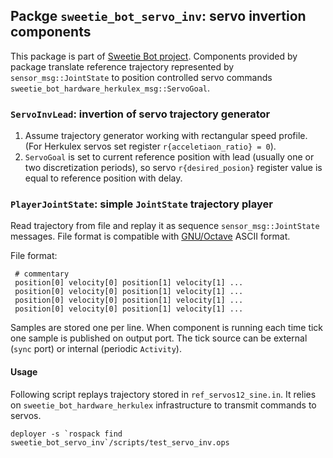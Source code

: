 Packge `sweetie_bot_servo_inv`: servo invertion components
----------------------------------------------------------


This package is part of [Sweetie Bot project](sweetiebot.net). 
Components provided by package translate reference trajectory represented by `sensor_msg::JointState` 
to position controlled servo commands `sweetie_bot_hardware_herkulex_msg::ServoGoal`.

### `ServoInvLead`: invertion of servo trajectory generator

1. Assume trajectory generator working with rectangular speed profile. (For Herkulex servos set register `r{acceletiaon_ratio} = 0`).
2. `ServoGoal` is set to current reference position with lead (usually one or two discretization periods), so servo `r{desired_posion}` 
    register value is equal to reference position with delay. 

### `PlayerJointState`: simple `JointState` trajectory player

Read trajectory from file and replay it as sequence `sensor_msg::JointState` messages.
File format is compatible with [GNU/Octave](octave.org) ASCII format.

File format:

     # commentary
     position[0] velocity[0] position[1] velocity[1] ...
     position[0] velocity[0] position[1] velocity[1] ...
     position[0] velocity[0] position[1] velocity[1] ...
     position[0] velocity[0] position[1] velocity[1] ...

Samples are stored one per line. When component is running each time tick
one sample is published on output port. The tick source can be external 
(`sync` port) or internal (periodic `Activity`).


#### Usage 

Following script replays trajectory stored in `ref_servos12_sine.in`. 
It relies on `sweetie_bot_hardware_herkulex` infrastructure to transmit commands to servos.

	deployer -s `rospack find sweetie_bot_servo_inv`/scripts/test_servo_inv.ops


